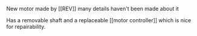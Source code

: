 New motor made by [[REV]] many details haven't been made about it

Has a removable shaft and a replaceable [[motor controller]] which is nice for repairability. 